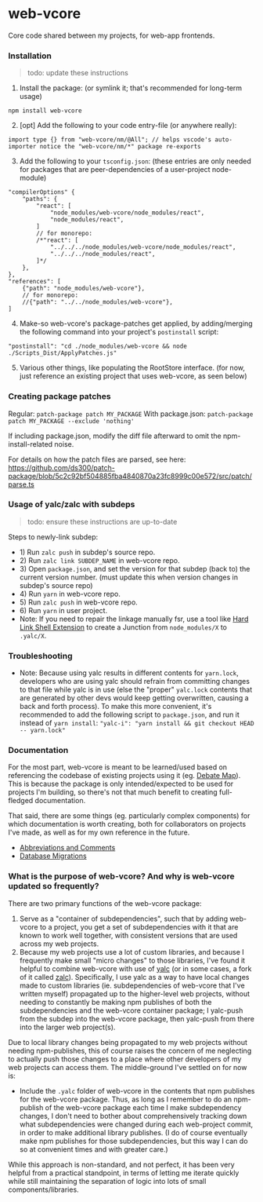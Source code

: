 # web-vcore

Core code shared between my projects, for web-app frontends.

### Installation

> todo: update these instructions

1) Install the package: (or symlink it; that's recommended for long-term usage)
```
npm install web-vcore
```
2) [opt] Add the following to your code entry-file (or anywhere really):
```
import type {} from "web-vcore/nm/@All"; // helps vscode's auto-importer notice the "web-vcore/nm/*" package re-exports
```
3) Add the following to your `tsconfig.json`: (these entries are only needed for packages that are peer-dependencies of a user-project node-module)
```
"compilerOptions" {
	"paths": {
		"react": [
			"node_modules/web-vcore/node_modules/react",
			"node_modules/react",
		]
		// for monorepo:
		/*"react": [
			"../../../node_modules/web-vcore/node_modules/react",
			"../../../node_modules/react",
		]*/
	},
},
"references": [
	{"path": "node_modules/web-vcore"},
	// for monorepo:
	//{"path": "../../node_modules/web-vcore"},
]
```
4) Make-so web-vcore's package-patches get applied, by adding/merging the following command into your project's `postinstall` script:
```
"postinstall": "cd ./node_modules/web-vcore && node ./Scripts_Dist/ApplyPatches.js"
```
5) Various other things, like populating the RootStore interface. (for now, just reference an existing project that uses web-vcore, as seen below)

### Creating package patches

Regular: `patch-package patch MY_PACKAGE`
With package.json: `patch-package patch MY_PACKAGE --exclude 'nothing'`

If including package.json, modify the diff file afterward to omit the npm-install-related noise.

For details on how the patch files are parsed, see here: https://github.com/ds300/patch-package/blob/5c2c92bf504885fba4840870a23fc8999c00e572/src/patch/parse.ts

### Usage of yalc/zalc with subdeps

> todo: ensure these instructions are up-to-date

Steps to newly-link subdep:
* 1\) Run `zalc push` in subdep's source repo.
* 2\) Run `zalc link SUBDEP_NAME` in web-vcore repo.
* 3\) Open `package.json`, and set the version for that subdep (back to) the current version number. (must update this when version changes in subdep's source repo)
* 4\) Run `yarn` in web-vcore repo.
* 5\) Run `zalc push` in web-vcore repo.
* 6\) Run `yarn` in user project.
* Note: If you need to repair the linkage manually fsr, use a tool like [Hard Link Shell Extension](https://schinagl.priv.at/nt/hardlinkshellext/linkshellextension.html) to create a Junction from `node_modules/X` to `.yalc/X`.

### Troubleshooting

* Note: Because using yalc results in different contents for `yarn.lock`, developers who are using yalc should refrain from committing changes to that file while yalc is in use (else the "proper" `yalc.lock` contents that are generated by other devs would keep getting overwritten, causing a back and forth process). To make this more convenient, it's recommended to add the following script to `package.json`, and run it instead of `yarn install`: `"yalc-i": "yarn install && git checkout HEAD -- yarn.lock"`

### Documentation

For the most part, web-vcore is meant to be learned/used based on referencing the codebase of existing projects using it (eg. [Debate Map](https://github.com/debate-map/app)). This is because the package is only intended/expected to be used for projects I'm building, so there's not that much benefit to creating full-fledged documentation.

That said, there are some things (eg. particularly complex components) for which documentation is worth creating, both for collaborators on projects I've made, as well as for my own reference in the future.

* [Abbreviations and Comments](./Docs/AbbreviationsAndComments.md)
* [Database Migrations](./Docs/DatabaseMigrations.md)

### What is the purpose of web-vcore? And why is web-vcore updated so frequently?

There are two primary functions of the web-vcore package:
1) Serve as a "container of subdependencies", such that by adding web-vcore to a project, you get a set of subdependencies with it that are known to work well together, with consistent versions that are used across my web projects.
2) Because my web projects use a lot of custom libraries, and because I frequently make small "micro changes" to those libraries, I've found it helpful to combine web-vcore with use of [yalc](https://github.com/wclr/yalc) (or in some cases, a fork of it called [zalc](https://github.com/Venryx/zalc)). Specifically, I use yalc as a way to have local changes made to custom libraries (ie. subdependencies of web-vcore that I've written myself) propagated up to the higher-level web projects, without needing to constantly be making npm publishes of both the subdependencies and the web-vcore container package; I yalc-push from the subdep into the web-vcore package, then yalc-push from there into the larger web project(s).

Due to local library changes being propagated to my web projects without needing npm-publishes, this of course raises the concern of me neglecting to actually push those changes to a place where other developers of my web projects can access them. The middle-ground I've settled on for now is:
* Include the `.yalc` folder of web-vcore in the contents that npm publishes for the web-vcore package. Thus, as long as I remember to do an npm-publish of the web-vcore package each time I make subdependency changes, I don't need to bother about comprehensively tracking down what subdependencies were changed during each web-project commit, in order to make additional library publishes. (I do of course eventually make npm publishes for those subdependencies, but this way I can do so at convenient times and with greater care.)

While this approach is non-standard, and not perfect, it has been very helpful from a practical standpoint, in terms of letting me iterate quickly while still maintaining the separation of logic into lots of small components/libraries.